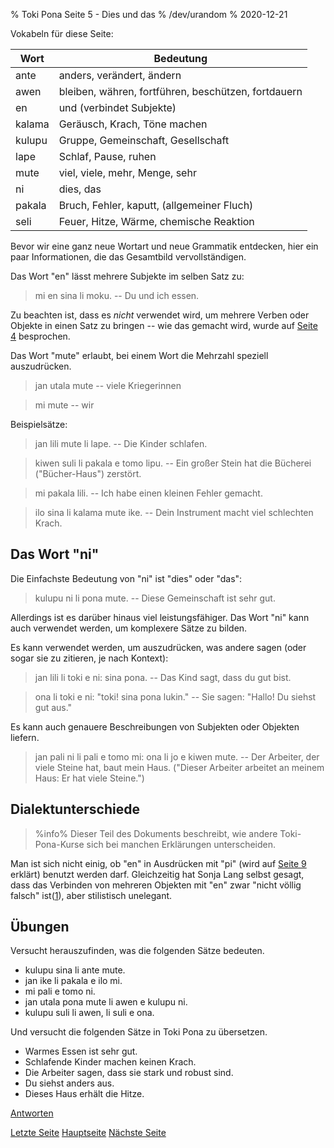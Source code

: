 % Toki Pona Seite 5 - Dies und das
% /dev/urandom
% 2020-12-21

Vokabeln für diese Seite:

| Wort    | Bedeutung                                           |
|---------|-----------------------------------------------------|
| ante    | anders, verändert, ändern                           |
| awen    | bleiben, währen, fortführen, beschützen, fortdauern |
| en      | und (verbindet Subjekte)                            |
| kalama  | Geräusch, Krach, Töne machen                        |
| kulupu  | Gruppe, Gemeinschaft, Gesellschaft                  |
| lape    | Schlaf, Pause, ruhen                                |
| mute    | viel, viele, mehr, Menge, sehr                      |
| ni      | dies, das                                           |
| pakala  | Bruch, Fehler, kaputt, (allgemeiner Fluch)          |
| seli    | Feuer, Hitze, Wärme, chemische Reaktion             |

Bevor wir eine ganz neue Wortart und neue Grammatik entdecken, hier ein paar 
Informationen, die das Gesamtbild vervollständigen.

Das Wort "en" lässt mehrere Subjekte im selben Satz zu: 

> mi en sina li moku. -- Du und ich essen.

Zu beachten ist, dass es _nicht_ verwendet wird, um mehrere Verben oder Objekte 
in einen Satz zu bringen -- wie das gemacht wird, wurde auf [Seite 4](de_4.html) besprochen.

Das Wort "mute" erlaubt, bei einem Wort die Mehrzahl speziell auszudrücken.

> jan utala mute -- viele Kriegerinnen

> mi mute -- wir

Beispielsätze:

> jan lili mute li lape. -- Die Kinder schlafen.

> kiwen suli li pakala e tomo lipu. -- Ein großer Stein hat die Bücherei 
> ("Bücher-Haus") zerstört.

> mi pakala lili. -- Ich habe einen kleinen Fehler gemacht.

> ilo sina li kalama mute ike. -- Dein Instrument macht viel schlechten Krach.

## Das Wort "ni"

Die Einfachste Bedeutung von "ni" ist "dies" oder "das":

> kulupu ni li pona mute. -- Diese Gemeinschaft ist sehr gut.

Allerdings ist es darüber hinaus viel leistungsfähiger. Das Wort "ni" kann auch verwendet 
werden, um komplexere Sätze zu bilden.

Es kann verwendet werden, um auszudrücken, was andere sagen (oder sogar sie zu zitieren, 
je nach Kontext):

> jan lili li toki e ni: sina pona. -- Das Kind sagt, dass du gut bist.

> ona li toki e ni: "toki! sina pona lukin." -- Sie sagen: "Hallo! Du siehst gut aus."

Es kann auch genauere Beschreibungen von Subjekten oder Objekten liefern.

> jan pali ni li pali e tomo mi: ona li jo e kiwen mute. -- Der Arbeiter, der viele 
> Steine hat, baut mein Haus. ("Dieser Arbeiter arbeitet an meinem Haus: Er hat 
> viele Steine.")

## Dialektunterschiede

> %info%
> Dieser Teil des Dokuments beschreibt, wie andere Toki-Pona-Kurse sich bei 
> manchen Erklärungen unterscheiden.

Man ist sich nicht einig, ob "en" in Ausdrücken mit "pi" (wird auf [Seite
9](9.html) erklärt) benutzt werden darf. Gleichzeitig hat Sonja Lang selbst
gesagt, dass das Verbinden von mehreren Objekten mit "en" zwar "nicht völlig
falsch" ist([1][mapona_en]), aber stilistisch unelegant.

[mapona_en]: https://discord.com/channels/301377942062366741/301377942062366741/640764719614918656

## Übungen

Versucht herauszufinden, was die folgenden Sätze bedeuten.

* kulupu sina li ante mute.
* jan ike li pakala e ilo mi.
* mi pali e tomo ni.
* jan utala pona mute li awen e kulupu ni.
* kulupu suli li awen, li suli e ona.

Und versucht die folgenden Sätze in Toki Pona zu übersetzen.

* Warmes Essen ist sehr gut.
* Schlafende Kinder machen keinen Krach.
* Die Arbeiter sagen, dass sie stark und robust sind.
* Du siehst anders aus. 
* Dieses Haus erhält die Hitze.

[Antworten](de_5.html)

[Letzte Seite](de_4.html) [Hauptseite](de_index.html) [Nächste Seite](de_6.html)
